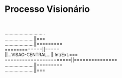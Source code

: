 # Processo Visionário
<br><br>
................................<br>
.......................||===<br>
.......................||=========<br>
=============||=====<br>
||...VISAO-CENTRAL...||.Int/Ext.===<br>
=======================||===============<br>
.......................||=========<br>
.......................||===<br>
